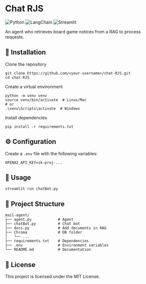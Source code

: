 # Chat RJS
![Python](https://img.shields.io/badge/Python-3670A0?style=flat&logo=python&logoColor=white) ![LangChain](https://img.shields.io/badge/LangChain-1C3C3C?style=flat&logo=langchain&logoColor=white) ![Streamlit](https://img.shields.io/badge/Streamlit-FF4B4B?style=flat&logo=streamlit&logoColor=white)

An agent who retrieves board game notices from a RAG to process requests.

## 🔧 Installation

Clone the repository
```shell
git clone https://github.com/<your-username>/chat-RJS.git
cd chat-RJS
```

Create a virtual environment
```shell
python -m venv venv
source venv/bin/activate  # Linux/Mac
# or
.\venv\Scripts\activate  # Windows
```

Install dependencies
```shell
pip install -r requirements.txt
```

## ⚙️ Configuration

Create a `.env` file with the following variables:
```
OPENAI_API_KEY=sk-proj-...
```

## 🚀 Usage

```shell
streamlit run chatBot.py
```

## 📁 Project Structure

```
mail-agent/
├── agent.py            # Agent 
├── chatBot.py          # Chat bot
├── docs.py             # Add documents in RAG
├── Chroma              # DB folder
│   └── ...
├── requirements.txt    # Dependencies
├── .env                # Environment variables
└── README.md           # Documentation
```

## 📝 License

This project is licensed under the MIT License.